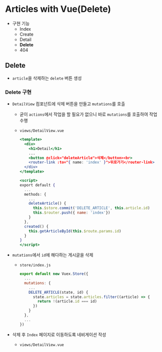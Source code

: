 # Articles with Vue(Delete)

- 구현 기능
    - Index
    - Create
    - Detail
    - **Delete**
    - 404

## Delete

- `article`을 삭제하는 `delete` 버튼 생성

### Delete 구현

- `DetailView` 컴포넌트에 삭제 버튼을 만들고 `mutations`를 호출
    - 굳이 `actions`에서 작업을 할 필요가 없으니 바로 `mutations`를 호출하여 작업 수행
    - `views/DetailView.vue`
        
        ```jsx
        <template>
          <div>
            <h1>Detail</h1>
            ...
            <button @click="deleteArticle">삭제</button><br>
            <router-link :to="{ name: 'index' }">뒤로가기</router-link>
          </div>
        </template>
        
        <script>
        export default {
          ...
          methods: {
            ...
            deleteArticle() {
              this.$store.commit('DELETE_ARTICLE', this.article.id)
              this.$router.push({ name: 'index'})
            }
          },
          created() {
            this.getArticleById(this.$route.params.id)
          }
        }
        </script>
        ```
        
- `mutations`에서 `id`에 해다하는 게시글을 삭제
    - `store/index.js`
        
        ```jsx
        export default new Vuex.Store({
          ...
          mutations: {
            ...
            DELETE_ARTICLE(state, id) {
              state.articles = state.articles.filter((article) => {
                return !(article.id === id)
              })
            }
          },
          ...
        })
        ```
        
- 삭제 후 `Index` 페이지로 이동하도록 네비게이션 작성
    - `views/DetailView.vue`
